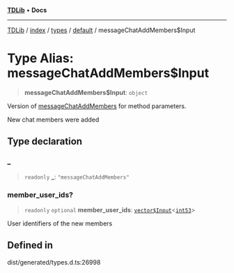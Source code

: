 [**TDLib**](../../../../../../README.md) • **Docs**

***

[TDLib](../../../../../../modules.md) / [index](../../../../../README.md) / [types](../../../README.md) / [default](../README.md) / messageChatAddMembers$Input

# Type Alias: messageChatAddMembers$Input

> **messageChatAddMembers$Input**: `object`

Version of [messageChatAddMembers](messageChatAddMembers.md) for method parameters.

New chat members were added

## Type declaration

### \_

> `readonly` **\_**: `"messageChatAddMembers"`

### member\_user\_ids?

> `readonly` `optional` **member\_user\_ids**: [`vector$Input`](vector$Input.md)\<[`int53`](int53-1.md)\>

User identifiers of the new members

## Defined in

dist/generated/types.d.ts:26998
